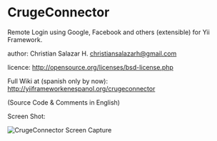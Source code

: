 CrugeConnector
==============

Remote Login using Google, Facebook and others (extensible) for Yii Framework.

author:
	Christian Salazar H. <christiansalazarh@gmail.com>

licence:
 	http://opensource.org/licenses/bsd-license.php	

Full Wiki at (spanish only by now):
	http://yiiframeworkenespanol.org/crugeconnector

(Source Code & Comments in English)

Screen Shot:

![CrugeConnector Screen Capture](https://bitbucket.org/christiansalazarh/crugeconnector/downloads/crugeconnector--viewlogin.png "CrugeConnector Screen Capture")
